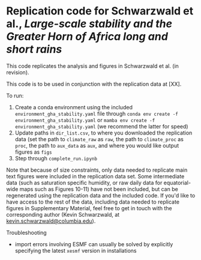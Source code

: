 # Replication code for Schwarzwald et al., _Large-scale stability and the Greater Horn of Africa long and short rains_

This code replicates the analysis and figures in Schwarzwald et al. (in revision). 

This code is to be used in conjunction with the replication data at [XX]. 

To run: 
1. Create a conda environment using the included `environment_gha_stability.yaml` file through `conda env create -f environment_gha_stability.yaml` or `mamba env create -f environment_gha_stability.yaml` (we recommend the latter for speed)
2. Update paths in `dir_list.csv`, to where you downloaded the replication data (set the path to `climate_raw` as `raw`, the path to `climate_proc` as `proc`, the path to `aux_data` as `aux`, and where you would like output figures as `figs` 
3. Step through `complete_run.ipynb`

Note that because of size constraints, only data needed to replicate main text figures were included in the replication data set. Some intermediate data (such as saturation specific humidity, or raw daily data for equatorial-wide maps such as Figures 10-11) have not been included, but can be regenerated using the replication data and the included code. If you'd like to have access to the rest of the data, including data needed to replicate figures in Supplementary Material, feel free to get in touch with the corresponding author (Kevin Schwarzwald, at kevin.schwarzwald@columbia.edu). 

Troubleshooting
- import errors involving ESMF can usually be solved by explicitly specifying the latest `xesmf` version in installations


